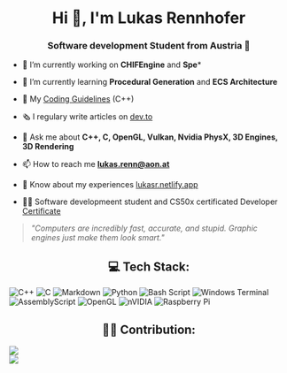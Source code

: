 <h1 align="center">Hi 👋, I'm Lukas Rennhofer</h1>
<h3 align="center">Software development Student from Austria 🚠</h3>

- 🔭 I’m currently working on **CHIFEngine** and **Spe***

- 🌱 I’m currently learning **Procedural Generation** and **ECS Architecture**
  
- 📙 My [Coding Guidelines](https://github.com/LL-Program/Spex/blob/main/docs/SpexGeneralCodeGuidelinesEN.md) (C++)

- 🗞️ I regulary write articles on [dev.to](https://dev.to/lrdev)

- 💬 Ask me about **C++, C, OpenGL, Vulkan, Nvidia PhysX, 3D Engines, 3D Rendering**

- 📫 How to reach me **lukas.renn@aon.at**

- 📄 Know about my experiences [lukasr.netlify.app](https://lukasr.netlify.app/)

- 🧑‍🎓 Software developmeent student and CS50x certificated Developer [Certificate](https://certificates.cs50.io/2581aef4-1978-48e3-a196-8c5162e201ac.pdf?size=letter)

> *"Computers are incredibly fast, accurate, and stupid. Graphic engines just make them look smart."*

<h2 align="center">💻 Tech Stack:</h1>

![C++](https://img.shields.io/badge/c++-%2300599C.svg?style=flat&logo=c%2B%2B&logoColor=white) ![C](https://img.shields.io/badge/c-%2300599C.svg?style=flat&logo=c&logoColor=white) ![Markdown](https://img.shields.io/badge/markdown-%23000000.svg?style=flat&logo=markdown&logoColor=white) ![Python](https://img.shields.io/badge/python-3670A0?style=flat&logo=python&logoColor=ffdd54) ![Bash Script](https://img.shields.io/badge/bash_script-%23121011.svg?style=flat&logo=gnu-bash&logoColor=white) ![Windows Terminal](https://img.shields.io/badge/Windows%20Terminal-%234D4D4D.svg?style=flat&logo=windows-terminal&logoColor=white) ![AssemblyScript](https://img.shields.io/badge/assembly%20script-%23000000.svg?style=flat&logo=assemblyscript&logoColor=white) ![OpenGL](https://img.shields.io/badge/OpenGL-white?logo=OpenGL&style=flat) ![nVIDIA](https://img.shields.io/badge/nVIDIA-%2376B900.svg?style=flat&logo=nVIDIA&logoColor=white) ![Raspberry Pi](https://img.shields.io/badge/-Raspberry_Pi-C51A4A?style=flat&logo=Raspberry-Pi)

<h2 align="center">🧑‍💻 Contribution:</h1>

![](https://nirzak-streak-stats.vercel.app/?user=LukasRennhofer&theme=dark&hide_border=false)<br/>
![](https://github-readme-stats.vercel.app/api/top-langs/?username=LukasRennhofer&theme=dark&hide_border=false&include_all_commits=false&count_private=false&layout=compact)

